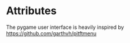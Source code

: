 # Attributes


The pygame user interface is heavily inspired by https://github.com/garthvh/pitftmenu